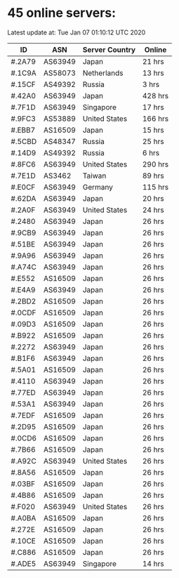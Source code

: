 # 45 online servers:

Latest update at: Tue Jan 07 01:10:12 UTC 2020

| ID | ASN | Server Country | Online |
| -- | --- | -------------- | ------ |
| #.2A79 | AS63949 | Japan | 21 hrs |
| #.1C9A | AS58073 | Netherlands | 13 hrs |
| #.15CF | AS49392 | Russia | 3 hrs |
| #.42A0 | AS63949 | Japan | 428 hrs |
| #.7F1D | AS63949 | Singapore | 17 hrs |
| #.9FC3 | AS53889 | United States | 166 hrs |
| #.EBB7 | AS16509 | Japan | 15 hrs |
| #.5CBD | AS48347 | Russia | 25 hrs |
| #.14D9 | AS49392 | Russia | 6 hrs |
| #.8FC6 | AS63949 | United States | 290 hrs |
| #.7E1D | AS3462 | Taiwan | 89 hrs |
| #.E0CF | AS63949 | Germany | 115 hrs |
| #.62DA | AS63949 | Japan | 20 hrs |
| #.2A0F | AS63949 | United States | 24 hrs |
| #.2480 | AS63949 | Japan | 26 hrs |
| #.9CB9 | AS63949 | Japan | 26 hrs |
| #.51BE | AS63949 | Japan | 26 hrs |
| #.9A96 | AS63949 | Japan | 26 hrs |
| #.A74C | AS63949 | Japan | 26 hrs |
| #.E552 | AS16509 | Japan | 26 hrs |
| #.E4A9 | AS63949 | Japan | 26 hrs |
| #.2BD2 | AS16509 | Japan | 26 hrs |
| #.0CDF | AS16509 | Japan | 26 hrs |
| #.09D3 | AS16509 | Japan | 26 hrs |
| #.B922 | AS16509 | Japan | 26 hrs |
| #.2272 | AS63949 | Japan | 26 hrs |
| #.B1F6 | AS63949 | Japan | 26 hrs |
| #.5A01 | AS16509 | Japan | 26 hrs |
| #.4110 | AS63949 | Japan | 26 hrs |
| #.77ED | AS63949 | Japan | 26 hrs |
| #.53A1 | AS63949 | Japan | 26 hrs |
| #.7EDF | AS16509 | Japan | 26 hrs |
| #.2D95 | AS16509 | Japan | 26 hrs |
| #.0CD6 | AS16509 | Japan | 26 hrs |
| #.7B66 | AS16509 | Japan | 26 hrs |
| #.A92C | AS63949 | United States | 26 hrs |
| #.8A56 | AS16509 | Japan | 26 hrs |
| #.03BF | AS16509 | Japan | 26 hrs |
| #.4B86 | AS16509 | Japan | 26 hrs |
| #.F020 | AS63949 | United States | 26 hrs |
| #.A0BA | AS16509 | Japan | 26 hrs |
| #.272E | AS16509 | Japan | 26 hrs |
| #.10CE | AS16509 | Japan | 26 hrs |
| #.C886 | AS16509 | Japan | 26 hrs |
| #.ADE5 | AS63949 | Singapore | 14 hrs |

